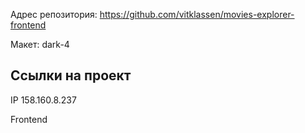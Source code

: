Адрес репозитория: https://github.com/vitklassen/movies-explorer-frontend

Макет: dark-4

## Ссылки на проект

IP 158.160.8.237

Frontend
